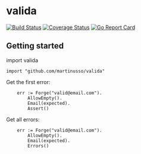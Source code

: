 # valida

[![Build Status](https://travis-ci.org/martinusso/zx.svg?branch=master)](https://travis-ci.org/martinusso/zx)
[![Coverage Status](https://coveralls.io/repos/github/martinusso/zx/badge.svg?branch=master)](https://coveralls.io/github/martinusso/zx?branch=master)
[![Go Report Card](https://goreportcard.com/badge/github.com/martinusso/zx)](https://goreportcard.com/report/github.com/martinusso/zx)

## Getting started

import valida

```
import "github.com/martinusso/valida"
```

Get the first error:

```
	err := Forge("valid@email.com").
		AllowEmpty().
		Email(expected).
		Assert()
```

Get all errors:

```
	err := Forge("valid@email.com").
		AllowEmpty().
		Email(expected).
		Errors()
```
